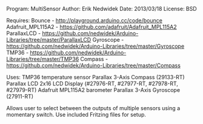 Program: MultiSensor
Author:  Erik Nedwidek
Date:    2013/03/18
License: BSD

Requires:
    Bounce            - http://playground.arduino.cc/code/bounce
    Adafruit_MPL115A2 - https://github.com/adafruit/Adafruit_MPL115A2
    ParallaxLCD       - https://github.com/nedwidek/Arduino-Libraries/tree/master/ParallaxLCD
    Gyroscope         - https://github.com/nedwidek/Arduino-Libraries/tree/master/Gyroscope
    TMP36             - https://github.com/nedwidek/Arduino-Libraries/tree/master/TMP36
    Compass           - https://github.com/nedwidek/Arduino-Libraries/tree/master/Compass

Uses:
    TMP36 temperature sensor
    Parallax 3-Axis Compass (29133-RT)
    Parallax LCD 2x16 LCD Display (#27976-RT, #27977-RT, #27978-RT, #27979-RT)
    Adafruit MPL115A2 barometer
    Parallax 3-Axis Gyroscope (27911-RT)

Allows user to select between the outputs of multiple sensors using a momentary switch. Use included 
Fritzing files for setup.
